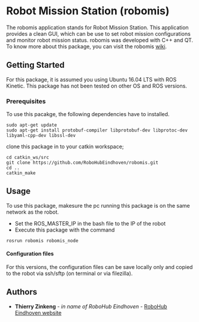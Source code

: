 # Robot Mission Station (robomis)

The robomis application stands for Robot Mission Station. This application provides a clean GUI, which can be use to set robot mission configurations and monitor robot mission status. robomis was developed with C++ and QT.
To know more about this package, you can visit the robomis [wiki](https://github.com/RoboHubEindhoven/robomis/wiki).


## Getting Started
For this package, it is assumed you using Ubuntu 16.04 LTS with ROS Kinetic. This package has not been tested on other OS and ROS versions. 

### Prerequisites
To use this pacakge, the following dependencies have to installed.

```
sudo apt-get update
sudo apt-get install protobuf-compiler libprotobuf-dev libprotoc-dev libyaml-cpp-dev libssl-dev 
```
clone this package in to your catkin workspace;

```
cd catkin_ws/src
git clone https://github.com/RoboHubEindhoven/robomis.git
cd ..
catkin_make
```
## Usage
To use this package, makesure the pc running this package is on the same network as the robot.
* Set the ROS_MASTER_IP in the bash file to the IP of the robot
* Execute this package with the command
```
rosrun robomis robomis_node
```

#### Configuration files
For this versions, the configuration files can be save locally only and copied to the robot via ssh/sftp (on terminal or via filezilla).

## Authors

* **Thierry Zinkeng** - *in name of RoboHub Eindhoven* - [RoboHub Eindhoven website](https://robohub-eindhoven.nl/)
